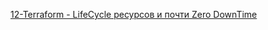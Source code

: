 [12-Terraform - LifeCycle ресурсов и почти Zero DownTime
](https://www.youtube.com/watch?v=qupqfj_fRYQ&list=PLg5SS_4L6LYujWDTYb-Zbofdl44Jxb2l8&index=14)